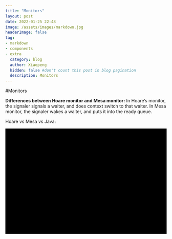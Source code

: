 ```yaml
---
title: "Monitors"
layout: post
date: 2022-01-25 22:48
image: /assets/images/markdown.jpg
headerImage: false
tag:
- markdown
- components
- extra
  category: blog
  author: Xiaopeng
  hidden: false #don't count this post in blog pagination
  description: Monitors
---
```



#Monitors

**Differences between Hoare monitor and Mesa monitor:**
In Hoare’s monitor, the signaler signals a waiter, and does context switch to that waiter. In Mesa monitor, the signaler wakes a waiter, and puts it into the ready queue. 

Hoare vs Mesa vs Java:

![img.png](../assets/images/img.png)